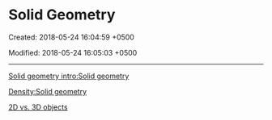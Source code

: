# Solid Geometry

Created: 2018-05-24 16:04:59 +0500

Modified: 2018-05-24 16:05:03 +0500

---

[Solid geometry intro:Solid geometry](https://www.khanacademy.org/math/geometry/hs-geo-solids#hs-geo-solids-intro)

[Density:Solid geometry](https://www.khanacademy.org/math/geometry/hs-geo-solids#hs-geo-density)

[2D vs. 3D objects](https://www.khanacademy.org/math/geometry/hs-geo-solids#hs-geo-2d-vs-3d)
